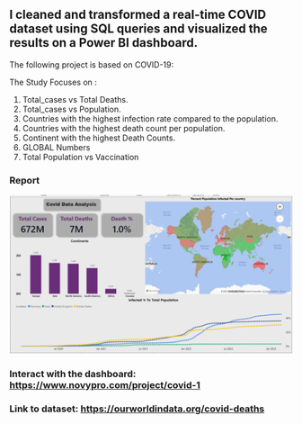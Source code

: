 

## I cleaned and transformed a real-time COVID dataset using SQL queries and visualized the results on a Power BI dashboard.


The following project is based on COVID-19:

The Study Focuses on :
1. Total_cases vs Total Deaths.
2. Total_cases vs Population.
3. Countries with the highest infection rate compared to the population.
4. Countries with the highest death count per population. 
5. Continent with the highest Death Counts.
6. GLOBAL Numbers
7. Total Population vs Vaccination

### Report
![Home](https://github.com/leo7736/SQL_Projects/blob/main/Covid%20Analysis/images/covid%20Data%20-%20Power%20BI%20Desktop%2007-Mar-23%204_31_59%20PM%20(2).png)

### Interact with the dashboard: https://www.novypro.com/project/covid-1

### Link to dataset: https://ourworldindata.org/covid-deaths
